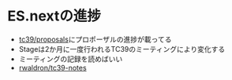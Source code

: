 # ES.nextの進捗

-   [tc39/proposals](https://github.com/tc39/proposals)にプロポーザルの進捗が載ってる
-   Stageは2か月に一度行われるTC39のミーティングにより変化する
-   ミーティングの記録を読めばいい
-   [rwaldron/tc39-notes](https://github.com/rwaldron/tc39-notes "rwaldron/tc39-notes")

